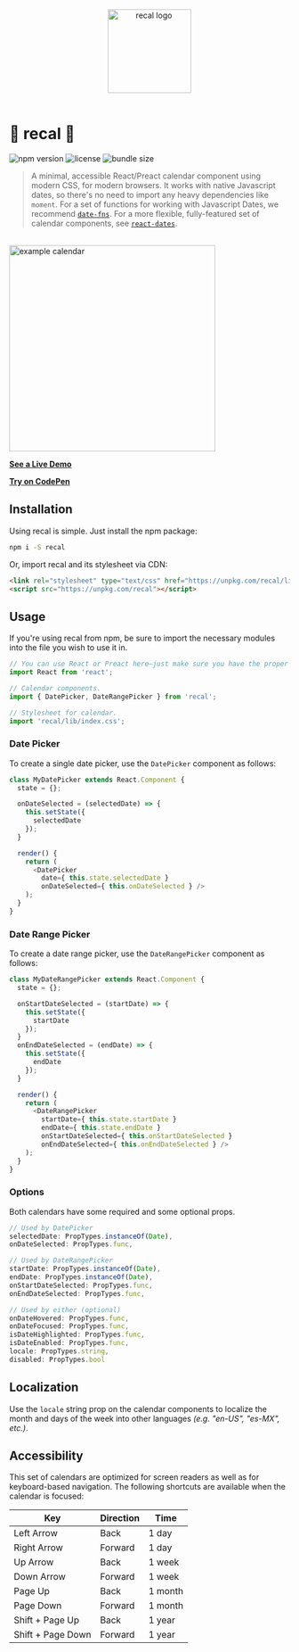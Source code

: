 <div align="center">
  <br /><br />
  <img alt="recal logo" src="https://github.com/rubencodes/recal/raw/master/docs/logo.png" height="150" />
  <br /><br />
</div>

# 📅 recal 📅
![npm version](https://img.shields.io/npm/v/recal.svg)
![license](https://img.shields.io/github/license/rubencodes/recal.svg)
![bundle size](https://img.shields.io/bundlephobia/minzip/recal.svg)

>A minimal, accessible React/Preact calendar component using modern CSS, for modern browsers. It works with native Javascript dates, so there's no need to import any heavy dependencies like `moment`. For a set of functions for working with Javascript Dates, we recommend [`date-fns`](https://date-fns.org). For a more flexible, fully-featured set of calendar components, see [`react-dates`](https://github.com/airbnb/react-dates).

<br />
<img alt="example calendar" src="https://github.com/rubencodes/recal/raw/master/docs/example.png" height="370" />

[**See a Live Demo**](https://rubencodes.github.io/recal)

[**Try on CodePen**](https://codepen.io/rubencodes/pen/PRQzPo/)

## Installation
Using recal is simple. Just install the npm package:

```bash
npm i -S recal
```

Or, import recal and its stylesheet via CDN:

```html
<link rel="stylesheet" type="text/css" href="https://unpkg.com/recal/lib/index.css" />
<script src="https://unpkg.com/recal"></script>
```

## Usage

If you're using recal from npm, be sure to import the necessary modules into the file you wish to use it in.

```javascript
// You can use React or Preact here—just make sure you have the proper aliasing.
import React from 'react';

// Calendar components.
import { DatePicker, DateRangePicker } from 'recal';

// Stylesheet for calendar.
import 'recal/lib/index.css';
```

### Date Picker

To create a single date picker, use the `DatePicker` component as follows:

```javascript
class MyDatePicker extends React.Component {
  state = {};

  onDateSelected = (selectedDate) => {
    this.setState({
      selectedDate
    });
  }

  render() {
    return (
      <DatePicker
        date={ this.state.selectedDate }
        onDateSelected={ this.onDateSelected } />
    );
  }
}
```

### Date Range Picker

To create a date range picker, use the `DateRangePicker` component as follows:

```javascript
class MyDateRangePicker extends React.Component {
  state = {};

  onStartDateSelected = (startDate) => {
    this.setState({
      startDate
    });
  }
  onEndDateSelected = (endDate) => {
    this.setState({
      endDate
    });
  }

  render() {
    return (
      <DateRangePicker
        startDate={ this.state.startDate }
        endDate={ this.state.endDate }
        onStartDateSelected={ this.onStartDateSelected }
        onEndDateSelected={ this.onEndDateSelected } />
    );
  }
}
```

### Options

Both calendars have some required and some optional props.

```javascript
// Used by DatePicker
selectedDate: PropTypes.instanceOf(Date),
onDateSelected: PropTypes.func,

// Used by DateRangePicker
startDate: PropTypes.instanceOf(Date),
endDate: PropTypes.instanceOf(Date),
onStartDateSelected: PropTypes.func,
onEndDateSelected: PropTypes.func,

// Used by either (optional)
onDateHovered: PropTypes.func,
onDateFocused: PropTypes.func,
isDateHighlighted: PropTypes.func,
isDateEnabled: PropTypes.func,
locale: PropTypes.string,
disabled: PropTypes.bool
```

## Localization

Use the `locale` string prop on the calendar components to localize the month and days of the week into other languages *(e.g. "en-US", "es-MX", etc.)*.

## Accessibility

This set of calendars are optimized for screen readers as well as for keyboard-based navigation. The following shortcuts are available when the calendar is focused:

| Key               | Direction | Time    |
| ------------------| ----------| --------|
| Left Arrow        | Back      | 1 day   |
| Right Arrow       | Forward   | 1 day   |
| Up Arrow          | Back      | 1 week  |
| Down Arrow        | Forward   | 1 week  |
| Page Up           | Back      | 1 month |
| Page Down         | Forward   | 1 month |
| Shift + Page Up   | Back      | 1 year  |
| Shift + Page Down | Forward   | 1 year  |
